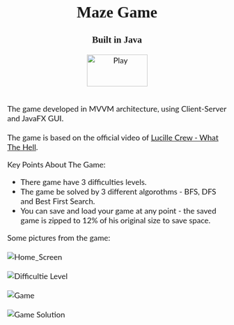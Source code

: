 <div style="text-align: center; font-size:18px;">
	<div style="display: inline-block; text-align: left; color:#1d1d1d; font-family: 'Lato', sans-serif;">
	<h1 align="center" style="color:#1d1d1d; font-family: Tahoma;">Maze Game</h1>
	<h3 align="center" style="color:#1d1d1d; font-family: Tahoma;">Built in Java<br></h3>
	<p align="center">
	<a href="https://youtu.be/60d5L69jm7o" target="_blank"> <img src="https://i.ibb.co/HHKN3NB/play.png" alt="Play" width="139" height="73"/> </a> 
	</p>
	<br>
	The game developed in MVVM architecture, using Client-Server and JavaFX GUI.<br><br>
	The game is based on the official video of <a href="https://www.youtube.com/watch?v=XIftGAPBuiM&ab_channel=Lucillecrew" target="_blank">Lucille Crew - What The Hell</a>.
<p>Key Points About The Game:
<ul>
  <li>There game have 3 difficulties levels.</li>
  <li>The game be solved by 3 different algorothms - BFS, DFS and Best First Search.</li>
  <li>You can save and load your game at any point - the saved game is zipped to 12% of his original size to save space.</li>
</ul>
</p>
<p>
Some pictures from the game:<br><br>
<img src="https://i.ibb.co/zs6Qt2n/Home-Screen.png" alt="Home_Screen"/><br><br>
<img src="https://i.ibb.co/5hR49qC/difficultielevel.png" alt="Difficultie Level"/><br><br>
<img src="https://i.ibb.co/vkZZ5X6/Game.png" alt="Game"/><br><br>
<img src="https://i.ibb.co/VB38zxV/Game-Solution.png" alt="Game Solution"/><br><br>
</p>
</div>
</div>	
